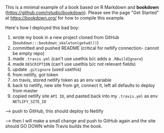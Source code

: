 This is a minimal example of a book based on R Markdown and **bookdown** (https://github.com/rstudio/bookdown). Please see the page "Get Started" at https://bookdown.org/ for how to compile this example.

Here's how I deployed this bad boy:

1. wrote my book in a new project cloned from GitHub (`bookdown:::bookdown_skeleton(getwd())`)
1. committed and pushed README (critical for netlify connection- cannot be empty repo)
1. made `.travis.yml` (can't use usethis b/c adds a `.RBuildIgnore`)
1. made `DESCRIPTION` (can't use usethis b/c not relevant fields)
1. update `.gitignore` (used usethis)
1. from netlify, got token
1. on travis, stored netlify token as an env variable
1. back to netlify, new site from git, connect it, left all defaults to deploy from master
1. copied netlify site `API ID`, and pasted back into my `.travis.yml` as env `NETLIFY_SITE_ID`

--> push to GitHub, this should deploy to Netlify

--> then I will make a small change and push to GitHub again and the site should GO DOWN while Travis builds the book.

